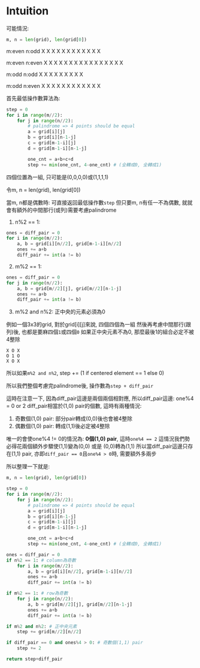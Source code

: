 # Intuition

可能情況:

```py
m, n = len(grid), len(grid[0])
```

m:even
n:odd
X X X X
X X X X
X X X X

m:even
n:even
X X X X
X X X X
X X X X
X X X X

m:odd
n:odd
X X X
X X X
X X X

m:odd
n:even
X X X
X X X
X X X
X X X

首先最低操作數算法為:

```py
step = 0
for i in range(m//2):
    for j in range(n//2):
        # palindrome => 4 points should be equal
        a = grid[i][j]
        b = grid[i][n-1-j]
        c = grid[m-1-i][j]
        d = grid[m-1-i][n-1-j]

        one_cnt = a+b+c+d
        step += min(one_cnt, 4-one_cnt) # (全轉成0, 全轉成1)
```

四個位置為一組, 只可能是(0,0,0,0)或(1,1,1,1)

令m, n = len(grid), len(grid[0])

當m, n都是偶數時: 可直接返回最低操作數`step`
但只要m, n有任一不為偶數, 就就會有額外的中間那行(或列)需要考慮palindrome

1. n%2 == 1:

```py
ones = diff_pair = 0
for i in range(m//2):
    a, b = grid[i][n//2], grid[m-1-i][n//2]
    ones += a+b
    diff_pair += int(a != b)
```

2. m%2 == 1:

```py
ones = diff_pair = 0
for j in range(n//2):
    a, b = grid[m//2][j], grid[m//2][n-1-j]
    ones += a+b
    diff_pair += int(a != b)
```

3. m%2 and n%2: 正中央的元素必須為0

例如一個3x3的grid, 對於grid[i][j]來說, 四個四個為一組
然後再考慮中間那行(跟列)後, 也都是要麻四個`1`或四個`0`
如果正中央元素不為0, 那麼最後1的組合必定不被4整除

```
X O X
O 1 O
X O X
```

所以如果`m%2 and n%2`, step += (1 if centered element == 1 else 0)

所以我們整個考慮完palindrome後, 操作數為`step + diff_pair`

這時在注意一下, 因為diff_pair這邊是兩個兩個相對應, 所以diff_pair這邊: one%4 = 0 or 2
diff_pair相當於(1,0) pair的個數, 這時有兩種情況:

1. 奇數個(1,0) pair: 部分pair轉成(0,0)後也會被4整除
2. 偶數個(1,0) pair: 轉成(1,1)後必定被4整除

唯一的會使one%4 != 0的情況為: **0個(1,0) pair**, 這時`one%4 == 2`
這情況我們勢必得花兩個額外步驟使(1,1)變為(0,0) 或是 (0,0)轉為(1,1)
所以當diff_pair這邊只存在(1,1) pair, 亦即`diff_pair == 0`且`one%4 > 0`時, 需要額外多兩步

所以整理一下就是:

```py
m, n = len(grid), len(grid[0])

step = 0
for i in range(m//2):
    for j in range(n//2):
        # palindrome => 4 points should be equal
        a = grid[i][j]
        b = grid[i][n-1-j]
        c = grid[m-1-i][j]
        d = grid[m-1-i][n-1-j]

        one_cnt = a+b+c+d
        step += min(one_cnt, 4-one_cnt) # (全轉成0, 全轉成1)

ones = diff_pair = 0
if n%2 == 1: # column為奇數
    for i in range(m//2):
        a, b = grid[i][n//2], grid[m-1-i][n//2]
        ones += a+b
        diff_pair += int(a != b)

if m%2 == 1: # row為奇數
    for j in range(n//2):
        a, b = grid[m//2][j], grid[m//2][n-1-j]
        ones += a+b
        diff_pair += int(a != b)

if m%2 and n%2: # 正中央元素
    step += grid[m//2][n//2]

if diff_pair == 0 and ones%4 > 0: # 奇數個(1,1) pair
    step += 2

return step+diff_pair
```